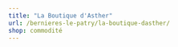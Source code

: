```yaml
---
title: "La Boutique d'Asther"
url: /bernieres-le-patry/la-boutique-dasther/
shop: commodité
---
```

